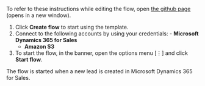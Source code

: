 To refer to these instructions while editing the flow, open [the github page](Creates%20a%20file%20in%20Dropbox%20when%20a%20new%20email%20is%20received%20in%20Gmail_instructions.md) (opens in a new window).

1.	Click **Create flow** to start using the template.
2.	Connect to the following accounts by using your credentials:
    	- **Microsoft Dynamics 365 for Sales** 
	- **Amazon S3**
3.	To start the flow, in the banner, open the options menu [⋮] and click **Start flow**.

The flow is started when a new lead is created in Microsoft Dynamics 365 for Sales.